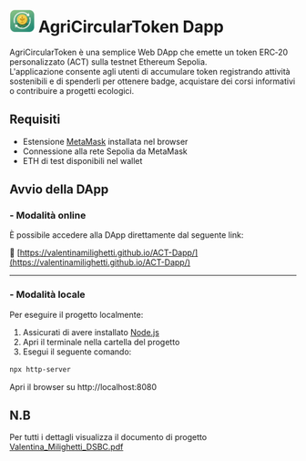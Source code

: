 <h1> <img src="ACT_icon_small.png" alt="logo" height="40px"/> AgriCircularToken Dapp</h1> 

AgriCircularToken è una semplice Web DApp che emette un token ERC‑20 personalizzato (ACT) sulla testnet Ethereum Sepolia.  
L'applicazione consente agli utenti di accumulare token registrando attività sostenibili e di spenderli per ottenere badge, acquistare dei corsi informativi o contribuire a progetti ecologici.

## Requisiti

- Estensione [MetaMask](https://metamask.io/) installata nel browser
- Connessione alla rete Sepolia da MetaMask
- ETH di test disponibili nel wallet

##  Avvio della DApp

### - Modalità online

È possibile accedere alla DApp direttamente dal seguente link:

🔗 [https://valentinamilighetti.github.io/ACT-Dapp/](https://valentinamilighetti.github.io/ACT-Dapp/)

---

### - Modalità locale

Per eseguire il progetto localmente:

1. Assicurati di avere installato [Node.js](https://nodejs.org/)
2. Apri il terminale nella cartella del progetto
3. Esegui il seguente comando:

```bash
npx http-server
```
Apri il browser su http://localhost:8080


## N.B 
Per tutti i dettagli visualizza il documento di progetto [Valentina_Milighetti_DSBC.pdf](./Valentina_Milighetti_DSBC.pdf)
